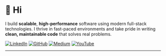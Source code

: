 # 👋 Hi

I build **scalable**, **high-performance** software using modern full-stack technologies. I thrive in fast-paced environments and take pride in writing **clean, maintainable code** that solves real problems.

[![LinkedIn](https://img.shields.io/badge/LinkedIn-0077B5?style=flat&logo=linkedin&logoColor=white)](http://www.linkedin.com/in/caglarcansarikaya)
[![GitHub](https://img.shields.io/badge/GitHub-181717?style=flat&logo=github&logoColor=white)](https://github.com/caglarsarikaya)
[![Medium](https://img.shields.io/badge/Medium-12100E?style=flat&logo=medium&logoColor=white)](https://medium.com/@caglarcansarikaya)
[![YouTube](https://img.shields.io/badge/YouTube-FF0000?style=flat&logo=youtube&logoColor=white)](https://www.youtube.com/@caglarcansarikaya)

---

